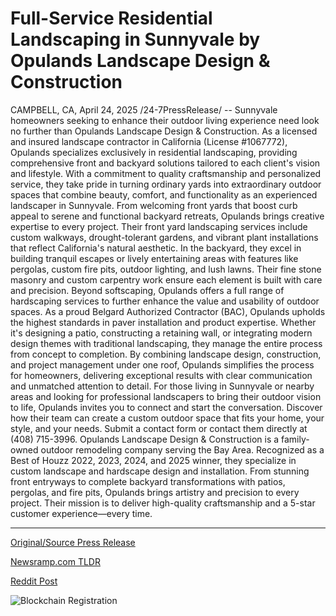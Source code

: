# Full-Service Residential Landscaping in Sunnyvale by Opulands Landscape Design & Construction

CAMPBELL, CA, April 24, 2025 /24-7PressRelease/ -- Sunnyvale homeowners seeking to enhance their outdoor living experience need look no further than Opulands Landscape Design & Construction. As a licensed and insured landscape contractor in California (License #1067772), Opulands specializes exclusively in residential landscaping, providing comprehensive front and backyard solutions tailored to each client's vision and lifestyle. With a commitment to quality craftsmanship and personalized service, they take pride in turning ordinary yards into extraordinary outdoor spaces that combine beauty, comfort, and functionality as an experienced landscaper in Sunnyvale.  From welcoming front yards that boost curb appeal to serene and functional backyard retreats, Opulands brings creative expertise to every project. Their front yard landscaping services include custom walkways, drought-tolerant gardens, and vibrant plant installations that reflect California's natural aesthetic. In the backyard, they excel in building tranquil escapes or lively entertaining areas with features like pergolas, custom fire pits, outdoor lighting, and lush lawns. Their fine stone masonry and custom carpentry work ensure each element is built with care and precision.  Beyond softscaping, Opulands offers a full range of hardscaping services to further enhance the value and usability of outdoor spaces. As a proud Belgard Authorized Contractor (BAC), Opulands upholds the highest standards in paver installation and product expertise. Whether it's designing a patio, constructing a retaining wall, or integrating modern design themes with traditional landscaping, they manage the entire process from concept to completion. By combining landscape design, construction, and project management under one roof, Opulands simplifies the process for homeowners, delivering exceptional results with clear communication and unmatched attention to detail.  For those living in Sunnyvale or nearby areas and looking for professional landscapers to bring their outdoor vision to life, Opulands invites you to connect and start the conversation. Discover how their team can create a custom outdoor space that fits your home, your style, and your needs. Submit a contact form or contact them directly at (408) 715-3996.  Opulands Landscape Design & Construction is a family-owned outdoor remodeling company serving the Bay Area. Recognized as a Best of Houzz 2022, 2023, 2024, and 2025 winner, they specialize in custom landscape and hardscape design and installation. From stunning front entryways to complete backyard transformations with patios, pergolas, and fire pits, Opulands brings artistry and precision to every project. Their mission is to deliver high-quality craftsmanship and a 5-star customer experience—every time. 

---

[Original/Source Press Release](https://www.24-7pressrelease.com/press-release/522129/full-service-residential-landscaping-in-sunnyvale-by-opulands-landscape-design-construction)
                    

[Newsramp.com TLDR](https://newsramp.com/curated-news/opulands-landscape-design-construction-transforms-outdoor-spaces-in-sunnyvale/2dc128126c6217b37ae8889453e294c6) 

 



[Reddit Post](https://www.reddit.com/r/RealEstate_NewsRamp/comments/1k7bbm3/opulands_landscape_design_construction_transforms/) 



![Blockchain Registration](https://cdn.newsramp.app/24-7PressRelease/qrcode/254/25/boldqjPK.webp)